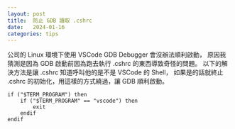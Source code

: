 ```yaml
---
layout: post
title:  防止 GDB 讀取 .cshrc
date:   2024-01-16
categories: tips
---
```


公司的 Linux 環境下使用 VSCode GDB Debugger 會沒辦法順利啟動，
原因我猜測是因為 GDB 啟動前因為跑去執行 .cshrc 的東西導致奇怪的問題。
以下的解決方法是讓 .cshrc 知道呼叫他的是不是 VSCode 的 Shell，
如果是的話就終止 .cshrc 的初始化，用這樣的方式繞過，讓 GDB 順利啟動。

```shell
if ("$TERM_PROGRAM") then
    if ("$TERM_PROGRAM" == "vscode") then
        exit
    endif
endif
```
